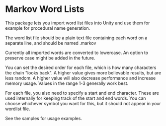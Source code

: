 
# Markov Word Lists

This package lets you import word list files into Unity and use them for
example for procedural name generation.

The word list file should be a plain text file containing each word on a
separate line, and should be named .markov

Currently all imported words are converted to lowercase. An option to preserve
case might be added in the future.

You can set the desired order for each file, which is how many characters the
chain "looks back". A higher value gives more believable results, but are
less random. A higher value will also decrease performance and increase
memory usage. Values in the range 1-3 generally work best.

For each file, you also need to specify a start and end character. These are
used internally for keeping track of the start and end words. You can choose
whichever symbol you want for this, but it should not appear in your
wordlist file.

See the samples for usage examples.
